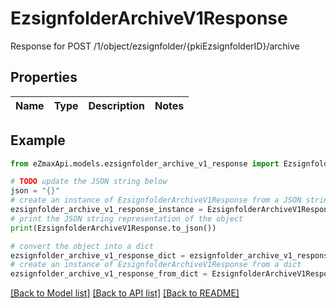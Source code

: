# EzsignfolderArchiveV1Response

Response for POST /1/object/ezsignfolder/{pkiEzsignfolderID}/archive

## Properties

Name | Type | Description | Notes
------------ | ------------- | ------------- | -------------

## Example

```python
from eZmaxApi.models.ezsignfolder_archive_v1_response import EzsignfolderArchiveV1Response

# TODO update the JSON string below
json = "{}"
# create an instance of EzsignfolderArchiveV1Response from a JSON string
ezsignfolder_archive_v1_response_instance = EzsignfolderArchiveV1Response.from_json(json)
# print the JSON string representation of the object
print(EzsignfolderArchiveV1Response.to_json())

# convert the object into a dict
ezsignfolder_archive_v1_response_dict = ezsignfolder_archive_v1_response_instance.to_dict()
# create an instance of EzsignfolderArchiveV1Response from a dict
ezsignfolder_archive_v1_response_from_dict = EzsignfolderArchiveV1Response.from_dict(ezsignfolder_archive_v1_response_dict)
```
[[Back to Model list]](../README.md#documentation-for-models) [[Back to API list]](../README.md#documentation-for-api-endpoints) [[Back to README]](../README.md)


